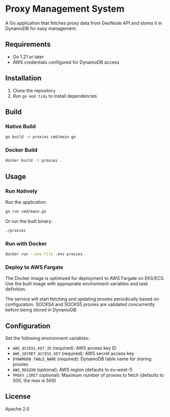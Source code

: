 # Proxy Management System

A Go application that fetches proxy data from GeoNode API and stores it in DynamoDB for easy management.

## Requirements

- Go 1.21 or later
- AWS credentials configured for DynamoDB access

## Installation

1. Clone the repository
2. Run `go mod tidy` to install dependencies

## Build

### Native Build

```bash
go build -o proxies cmd/main.go
```

### Docker Build

```bash
docker build -t proxies .
```

## Usage

### Run Natively

Run the application:

```bash
go run cmd/main.go
```

Or run the built binary:

```bash
./proxies
```

### Run with Docker

```bash
docker run --env-file .env proxies
```

### Deploy to AWS Fargate

The Docker image is optimized for deployment to AWS Fargate on EKS/ECS. Use the built image with appropriate environment variables and task definition.

The service will start fetching and updating proxies periodically based on configuration. SOCKS4 and SOCKS5 proxies are validated concurrently before being stored in DynamoDB.

## Configuration

Set the following environment variables:

- `AWS_ACCESS_KEY_ID` (required): AWS access key ID
- `AWS_SECRET_ACCESS_KEY` (required): AWS secret access key
- `DYNAMODB_TABLE_NAME` (required): DynamoDB table name for storing proxies
- `AWS_REGION` (optional): AWS region (defaults to eu-west-1)
- `PROXY_LIMIT` (optional): Maximum number of proxies to fetch (defaults to 500, the max is 500)

## License

Apache 2.0